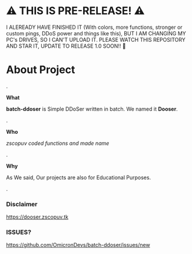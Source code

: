 # ⚠️ THIS IS PRE-RELEASE! ⚠️
I ALEREADY HAVE FINISHED IT (With colors, more functions, stronger or custom pings, DDoS power and things like this), BUT I AM CHANGING MY PC's DRIVES, SO I CAN'T UPLOAD IT. PLEASE WATCH THIS REPOSITORY AND STAR IT, UPDATE TO RELEASE 1.0 SOON!! 🤡



# About Project
.                                                                         

**What**

**batch-ddoser** is Simple DDoSer written in batch. We named it **Dooser**.

.

**Who**

*zscopuv coded functions and made name*

.

**Why** 

As We said, Our projects are also for Educational Purposes.

.                                                                         

### Disclaimer
https://dooser.zscopuv.tk

### ISSUES?
https://github.com/OmicronDevs/batch-ddoser/issues/new
